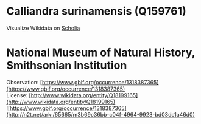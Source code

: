 
Calliandra surinamensis (Q159761)
=================================
  
Visualize Wikidata on [Scholia](https://scholia.toolforge.org/taxon/Q159761)
# National Museum of Natural History, Smithsonian Institution
  
Observation: [https://www.gbif.org/occurrence/1318387365](https://www.gbif.org/occurrence/1318387365)  
License: [http://www.wikidata.org/entity/Q18199165](http://www.wikidata.org/entity/Q18199165)  
![https://www.gbif.org/occurrence/1318387365](http://n2t.net/ark:/65665/m3b69c36bb-c04f-4964-9923-bd03dc1a46d0)